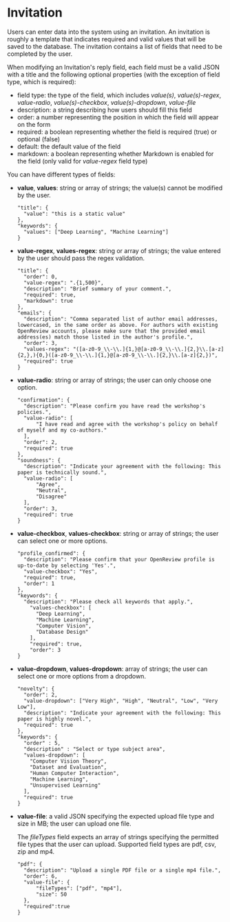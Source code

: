 # Invitation

Users can enter data into the system using an invitation. An invitation is roughly a template that indicates required and valid values that will be saved to the database. The invitation contains a list of fields that need to be completed by the user.

When modifying an Invitation's reply field, each field must be a valid JSON with a title and the following optional properties (with the exception of field type, which is required):

* field type: the type of the field, which includes _value(s)_, _value(s)-regex_, _value-radio_, _value(s)-checkbox_, _value(s)-dropdown_, _value-file_
* description: a string describing how users should fill this field
* order: a number representing the position in which the field will appear on the form
* required: a boolean representing whether the field is required (true) or optional (false)
* default: the default value of the field
* markdown: a boolean representing whether Markdown is enabled for the field (only valid for _value-regex_ field type)

You can have different types of fields:

*   **value**, **values**: string or array of strings; the value(s) cannot be modified by the user.

    ```
    "title": {
      "value": "this is a static value"
    },
    "keywords": {
      "values": ["Deep Learning", "Machine Learning"]
    }
    ```
*   **value-regex**, **values-regex**: string or array of strings; the value entered by the user should pass the regex validation.

    ```
    "title": {
      "order": 0,
      "value-regex": ".{1,500}",
      "description": "Brief summary of your comment.",
      "required": true,
      "markdown": true
    },
    "emails": {
      "description": "Comma separated list of author email addresses, lowercased, in the same order as above. For authors with existing OpenReview accounts, please make sure that the provided email address(es) match those listed in the author's profile.",
      "order": 3,
      "values-regex": "([a-z0-9_\\-\\.]{1,}@[a-z0-9_\\-\\.]{2,}\\.[a-z]{2,},){0,}([a-z0-9_\\-\\.]{1,}@[a-z0-9_\\-\\.]{2,}\\.[a-z]{2,})",
      "required": true
    }
    ```
*   **value-radio**: string or array of strings; the user can only choose one option.

    ```
    "confirmation": {
      "description": "Please confirm you have read the workshop's policies.",
      "value-radio": [
          "I have read and agree with the workshop's policy on behalf of myself and my co-authors."
      ],
      "order": 2,
      "required": true
    },
    "soundness": {
      "description": "Indicate your agreement with the following: This paper is technically sound.",
      "value-radio": [
          "Agree",
          "Neutral",
          "Disagree"
      ],
      "order": 3,
      "required": true
    }
    ```
*   **value-checkbox**, **values-checkbox**: string or array of strings; the user can select one or more options.

    ```
    "profile_confirmed": {
      "description": "Please confirm that your OpenReview profile is up-to-date by selecting 'Yes'.",
      "value-checkbox": "Yes",
      "required": true,
      "order": 1
    },
    "keywords": {
      "description": "Please check all keywords that apply.",
        "values-checkbox": [
          "Deep Learning",
          "Machine Learning",
          "Computer Vision",
          "Database Design"
        ],
        "required": true,
        "order": 3
    }
    ```
*   **value-dropdown**, **values-dropdown**: array of strings; the user can select one or more options from a dropdown.

    ```
    "novelty": {
      "order": 2,
      "value-dropdown": ["Very High", "High", "Neutral", "Low", "Very Low"],
      "description": "Indicate your agreement with the following: This paper is highly novel.",
      "required": true
    },
    "keywords": {
      "order" : 5,
      "description" : "Select or type subject area",
      "values-dropdown": [
        "Computer Vision Theory",
        "Dataset and Evaluation",
        "Human Computer Interaction",
        "Machine Learning",
        "Unsupervised Learning"
      ],
      "required": true
    }
    ```
*   **value-file**: a valid JSON specifying the expected upload file type and size in MB; the user can upload one file.

    The _fileTypes_ field expects an array of strings specifying the permitted file types that the user can upload. Supported field types are pdf, csv, zip and mp4.

    ```
    "pdf": {
      "description": "Upload a single PDF file or a single mp4 file.",
      "order": 6,
      "value-file": {
          "fileTypes": ["pdf", "mp4"],
          "size": 50
      },
      "required":true
    }
    ```
